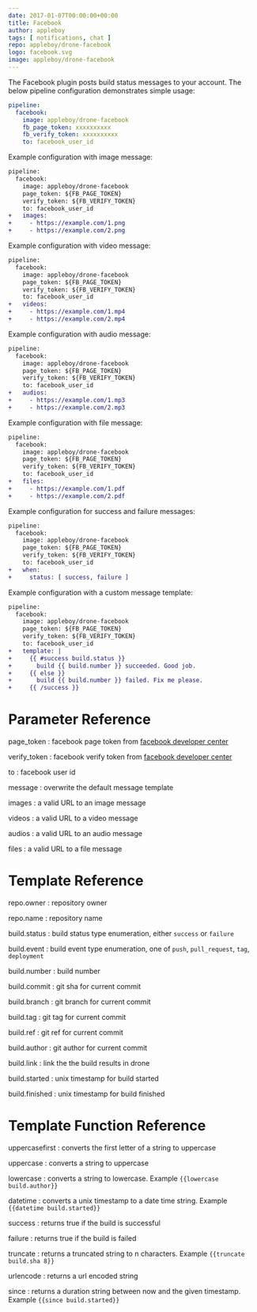 ```yaml
---
date: 2017-01-07T00:00:00+00:00
title: Facebook
author: appleboy
tags: [ notifications, chat ]
repo: appleboy/drone-facebook
logo: facebook.svg
image: appleboy/drone-facebook
---
```


The Facebook plugin posts build status messages to your account. The below pipeline configuration demonstrates simple usage:

```yaml
pipeline:
  facebook:
    image: appleboy/drone-facebook
    fb_page_token: xxxxxxxxxx
    fb_verify_token: xxxxxxxxxx
    to: facebook_user_id
```

Example configuration with image message:

```diff
pipeline:
  facebook:
    image: appleboy/drone-facebook
    page_token: ${FB_PAGE_TOKEN}
    verify_token: ${FB_VERIFY_TOKEN}
    to: facebook_user_id
+   images:
+     - https://example.com/1.png
+     - https://example.com/2.png
```

Example configuration with video message:

```diff
pipeline:
  facebook:
    image: appleboy/drone-facebook
    page_token: ${FB_PAGE_TOKEN}
    verify_token: ${FB_VERIFY_TOKEN}
    to: facebook_user_id
+   videos:
+     - https://example.com/1.mp4
+     - https://example.com/2.mp4
```

Example configuration with audio message:

```diff
pipeline:
  facebook:
    image: appleboy/drone-facebook
    page_token: ${FB_PAGE_TOKEN}
    verify_token: ${FB_VERIFY_TOKEN}
    to: facebook_user_id
+   audios:
+     - https://example.com/1.mp3
+     - https://example.com/2.mp3
```

Example configuration with file message:

```diff
pipeline:
  facebook:
    image: appleboy/drone-facebook
    page_token: ${FB_PAGE_TOKEN}
    verify_token: ${FB_VERIFY_TOKEN}
    to: facebook_user_id
+   files:
+     - https://example.com/1.pdf
+     - https://example.com/2.pdf
```

Example configuration for success and failure messages:

```diff
pipeline:
  facebook:
    image: appleboy/drone-facebook
    page_token: ${FB_PAGE_TOKEN}
    verify_token: ${FB_VERIFY_TOKEN}
    to: facebook_user_id
+   when:
+     status: [ success, failure ]
```

Example configuration with a custom message template:

```diff
pipeline:
  facebook:
    image: appleboy/drone-facebook
    page_token: ${FB_PAGE_TOKEN}
    verify_token: ${FB_VERIFY_TOKEN}
    to: facebook_user_id
+   template: |
+     {{ #success build.status }}
+       build {{ build.number }} succeeded. Good job.
+     {{ else }}
+       build {{ build.number }} failed. Fix me please.
+     {{ /success }}
```

# Parameter Reference

page_token
: facebook page token from [facebook developer center](https://developers.facebook.com/)

verify_token
: facebook verify token from [facebook developer center](https://developers.facebook.com/)

to
: facebook user id

message
: overwrite the default message template

images
: a valid URL to an image message

videos
: a valid URL to a video message

audios
: a valid URL to an audio message

files
: a valid URL to a file message

# Template Reference

repo.owner
: repository owner

repo.name
: repository name

build.status
: build status type enumeration, either `success` or `failure`

build.event
: build event type enumeration, one of `push`, `pull_request`, `tag`, `deployment`

build.number
: build number

build.commit
: git sha for current commit

build.branch
: git branch for current commit

build.tag
: git tag for current commit

build.ref
: git ref for current commit

build.author
: git author for current commit

build.link
: link the the build results in drone

build.started
: unix timestamp for build started

build.finished
: unix timestamp for build finished

# Template Function Reference

uppercasefirst
: converts the first letter of a string to uppercase

uppercase
: converts a string to uppercase

lowercase
: converts a string to lowercase. Example `{{lowercase build.author}}`

datetime
: converts a unix timestamp to a date time string. Example `{{datetime build.started}}`

success
: returns true if the build is successful

failure
: returns true if the build is failed

truncate
: returns a truncated string to n characters. Example `{{truncate build.sha 8}}`

urlencode
: returns a url encoded string

since
: returns a duration string between now and the given timestamp. Example `{{since build.started}}`
